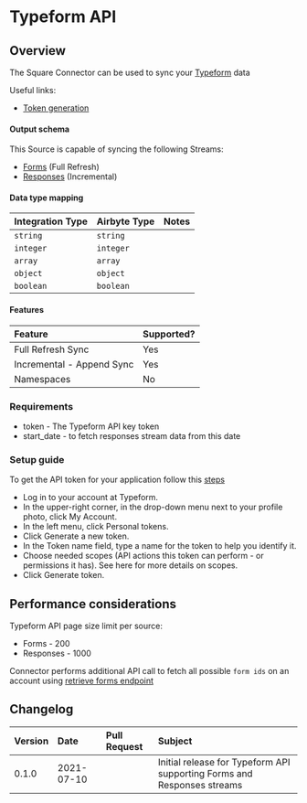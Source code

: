 # Typeform API

## Overview

The Square Connector can be used to sync your [Typeform](https://developer.typeform.com/get-started/) data

Useful links:
- [Token generation](https://developer.typeform.com/get-started/personal-access-token/)

#### Output schema

This Source is capable of syncing the following Streams:

- [Forms](https://developer.typeform.com/create/reference/retrieve-form/) (Full Refresh)
- [Responses](https://developer.typeform.com/responses/reference/retrieve-responses/) (Incremental)


#### Data type mapping

| Integration Type | Airbyte Type | Notes |
| :--- | :--- | :--- |
| `string` | `string` |  |
| `integer` | `integer` |  |
| `array` | `array` |  |
| `object` | `object` |  |
| `boolean` | `boolean` |  |

#### Features

| Feature | Supported? |
| :--- | :--- |
| Full Refresh Sync | Yes |
| Incremental - Append Sync | Yes |
| Namespaces | No |

### Requirements

* token - The Typeform API key token 
* start_date - to fetch responses stream data from this date 

### Setup guide

To get the API token for your application follow this [steps](https://developer.typeform.com/get-started/personal-access-token/)

- Log in to your account at Typeform.
- In the upper-right corner, in the drop-down menu next to your profile photo, click My Account.
- In the left menu, click Personal tokens.
- Click Generate a new token.
- In the Token name field, type a name for the token to help you identify it.
- Choose needed scopes (API actions this token can perform - or permissions it has). See here for more details on scopes.
- Click Generate token.

## Performance considerations

Typeform API page size limit per source:  

- Forms - 200
- Responses - 1000

Connector performs additional API call to fetch all possible `form ids` on an account using [retrieve forms endpoint](https://developer.typeform.com/create/reference/retrieve-forms/)

## Changelog

| Version | Date       | Pull Request | Subject |
| :------ | :--------  | :-----       | :------ |
| 0.1.0   | 2021-07-10 | [](https://github.com/airbytehq/airbyte/pull/) | Initial release for Typeform API supporting Forms and Responses streams |
